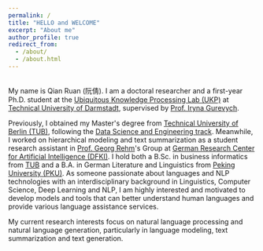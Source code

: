 ```yaml
---
permalink: /
title: "HELLO and WELCOME"
excerpt: "About me"
author_profile: true
redirect_from: 
  - /about/
  - /about.html
---
```


\
My name is Qian Ruan (阮倩). I am a doctoral researcher and a first-year Ph.D. student at the [Ubiquitous Knowledge Processing Lab (UKP)](https://www.informatik.tu-darmstadt.de/ukp/ukp_home/index.en.jsp) at [Technical University of Darmstadt](https://www.tu-darmstadt.de/), supervised by [Prof. Iryna Gurevych](https://www.informatik.tu-darmstadt.de/ukp/ukp_home/head_ukp/index.en.jsp).

Previously, I obtained my Master's degree from [Technical University of Berlin (TUB)](https://www.tu.berlin/), following the [Data Science and Engineering track](https://www.analytics.tu-berlin.de/data_analytics_lab/data_science_and_engineering_track/). Meanwhile, I worked on hierarchical modeling and text summarization as a student research assistant in [Prof. Georg Rehm](http://georg-re.hm/)'s Group at [German Research Center for Artificial Intelligence (DFKI)](https://www.dfki.de/web). I hold both a B.Sc. in business informatics from [TUB](https://www.tu.berlin/) and a B.A. in German Literature and Linguistics from [Peking University (PKU)](https://english.pku.edu.cn/). As someone passionate about languages and NLP technologies with an interdisciplinary background in Linguistics, Computer Science, Deep Learning and NLP, I am highly interested and motivated to develop models and tools that can better understand human languages and provide various language assistance services.

My current research interests focus on natural language processing and natural language generation, particularly in language modeling, text summarization and text generation.


